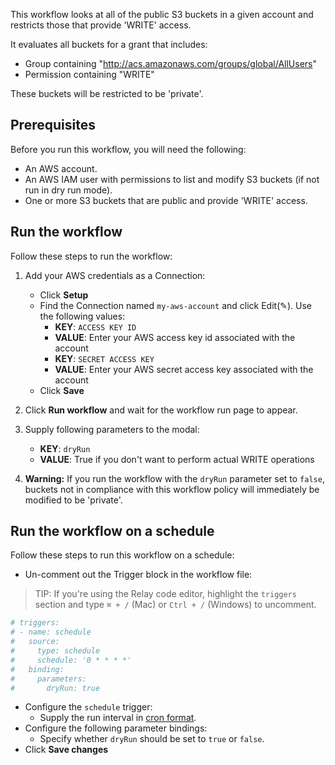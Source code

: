 This workflow looks at all of the public S3 buckets in a given account and restricts those that provide 'WRITE' access. 

It evaluates all buckets for a grant that includes:
- Group containing "http://acs.amazonaws.com/groups/global/AllUsers"  
- Permission containing "WRITE" 

These buckets will be restricted to be 'private'. 

## Prerequisites  

Before you run this workflow, you will need the following:  
- An AWS account.  
- An AWS IAM user with permissions to list and modify S3 buckets (if not
  run in dry run mode).  
- One or more S3 buckets that are public and provide 'WRITE' access.  

## Run the workflow  

Follow these steps to run the workflow:  
1. Add your AWS credentials as a Connection:  
   - Click **Setup**   
   - Find the Connection named `my-aws-account` and click Edit(✎). Use the following values:  
      - **KEY**: `ACCESS KEY ID`  
      - **VALUE**: Enter your AWS access key id associated with the account  
      - **KEY**: `SECRET ACCESS KEY`  
      - **VALUE**: Enter your AWS secret access key associated with the account  
   - Click **Save**  
      
2. Click **Run workflow** and wait for the workflow run page to appear.  
3. Supply following parameters to the modal:  
   - **KEY**: `dryRun`  
   - **VALUE**: True if you don't want to perform actual WRITE operations  

4. **Warning:** If you run the workflow with the `dryRun` parameter set to
   `false`, buckets not in compliance with this workflow policy will
   immediately be modified to be 'private'.  

## Run the workflow on a schedule  

Follow these steps to run this workflow on a schedule:  
-  Un-comment out the Trigger block in the workflow file:  

> TIP: If you're using the Relay code editor, highlight the `triggers` section and type `⌘ + /` (Mac) or `Ctrl + /` (Windows) to uncomment.  

```yaml
# triggers:
# - name: schedule
#   source:
#     type: schedule
#     schedule: '0 * * * *'
#   binding:
#     parameters:
#       dryRun: true
```

-  Configure the `schedule` trigger:  
   - Supply the run interval in [cron format](https://crontab.guru/).  
-  Configure the following parameter bindings:  
   - Specify whether `dryRun` should be set to `true` or `false`.  
-  Click **Save changes**